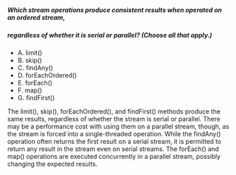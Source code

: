 ##### Which stream operations produce consistent results when operated on an ordered stream,
##### regardless of whether it is serial or parallel? (Choose all that apply.)
*  A. limit()
*  B. skip()
*  C. findAny()
*  D. forEachOrdered()
*  E. forEach()
*  F. map()
*  G. findFirst()

The limit(), skip(), forEachOrdered(), and findFirst() methods produce the same results,
regardless of whether the stream is serial or parallel.
There may be a performance cost with using them on a parallel stream,
though, as the stream is forced into a single-threaded operation.
While the findAny() operation often returns the first result on a serial stream,
it is permitted to return any result in the stream even on serial streams.
The forEach() and map() operations are executed concurrently
in a parallel stream, possibly changing the expected results.